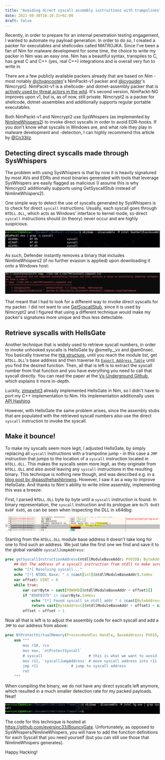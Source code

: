 ```yaml
---
title: "Avoiding direct syscall assembly instructions with trampolines"
date: 2022-08-30T16:16:31+02:00
draft: false
---
```


Recently, in order to prepare for an internal penetration testing engagement, I wanted to automate my payload generation. In order to do so, I created a packer for executables and shellcodes called MATROJKA. Since I've been a fan of Nim for malware development for some time, the choice to write my packer in Nim was an easy one. Nim has a beautiful syntax, transpiles to C, has great C and C++ (yes, real C++) integrations and is overall very fun to write in.

There are a few publicly available packers already that are based on Nim - most notably [@chvancooten](https://github.com/chvancooten/NimPackt-v1)'s NimPackt-v1 packer and [@icyguider](https://github.com/icyguider/Nimcrypt2)'s Nimcrypt2. NimPackt-v1 is a shellcode- and dotnet-assembly packer that is [actively used by threat actors in the wild](https://twitter.com/blackorbird/status/1553685027753365505). It's second version, NimPackt-NG improves upon v1, but is, as of now, still private. Nimcrypt2 is a packer for shellcode, dotnet-assemblies and additionally supports regular portable executables. 

Both NimPackt-v1 and Nimcrypt2 use SysWhispers (as implemented by [NimlineWhispers2](https://github.com/ajpc500/NimlineWhispers2)) to invoke direct syscalls in order to avoid EDR-hooks. If you don't know what syscalls in Windows are, and what role they play in malware development and -detection, I can highly recommend this article by [@Cn33liz](https://outflank.nl/blog/2019/06/19/red-team-tactics-combining-direct-system-calls-and-srdi-to-bypass-av-edr/).

## Detecting direct syscalls made through SysWhispers

The problem with using SysWhispers is that by now it is heavily signatured by most AVs and EDRs and most binaries generated with tools that leverage SysWhispers are easily flagged as malicious (I assume this is why Nimcrypt2 additionally supports using GetSyscallStub instead of NimlineWhispers2).

One simple way to detect the use of syscalls generated by SysWhispers is to check for direct `syscall` instructions. Usually, each syscall goes through `NTDLL.DLL`, which acts as Windows' interface to kernel mode, so direct `syscall` instructions should (in theory) never occur and are highly suspicious.

![Objdump](/objdump_syscall.png)

As such, Defender instantly removes a binary that includes NimlineWhispers2 (if no further evasion is applied) upon downloading it onto a Windows host:

![Defender](/defender.png)

That meant that I had to look for a different way to invoke direct syscalls for my packer. I did not want to use [GetSyscallStub](https://github.com/S3cur3Th1sSh1t/NimGetSyscallStub/blob/main/GetSyscallStub.nim), since it is used by Nimcrypt2 and I figured that using a different technique would make my packer's signatures more unique and thus less detectable.

## Retrieve syscalls with HellsGate

Another technique that is widely used to retrieve syscall numbers, in order to invoke unhooked syscalls is HellsGate by @smelly__vx and @am0nsec. You basically traverse the [`PEB` structure](https://malwareandstuff.com/peb-where-magic-is-stored/), until you reach the module list, get `NTDLL.DLL`'s base address and then traverse its [`Export Address Table`](https://dev.to/wireless90/exploring-the-export-table-windows-pe-internals-4l47) until you find the desired function. Then, all that is left is to extract the syscall number from that function and you have everything you need to call that syscall directly. You can read the paper at the [Vx-Underground Github](https://github.com/vxunderground/VXUG-Papers/tree/main/Hells%20Gate), which explains it more in-depth.

Luckily, [zimawhit3](https://github.com/zimawhit3/HellsGateNim) already implemented HellsGate in Nim, so I didn't have to port my C++ implementation to Nim. His implementation additionally uses [API Hashing](https://www.ired.team/offensive-security/defense-evasion/windows-api-hashing-in-malware). 

However, with HellsGate the same problem arises, since the assembly stubs that are populated with the retrieved syscall numbers also use the direct `syscall` instruction to invoke the syscall.

## Make it bounce!

To make my syscalls seem more legit, I adjusted HellsGate, by simply replacing all `syscall` instructions with a trampoline jump - in this case a `JMP` instruction that jumps to the location of a `syscall` instruction located in `NTDLL.DLL`. This makes the syscalls seem more legit, as they originate from `NTDLL.DLL` and also avoid leaving any `syscall` instructions in the resulting binary. This technique is nothing new though, and was described e.g. in a [blog post by @passthehashbrowns](https://passthehashbrowns.github.io/hiding-your-syscalls). However, I saw it as a way to improve HellsGate. And thanks to Nim's ability to write inline assembly, implementing this was a breeze:

First, I parsed `NTDLL.DLL` byte by byte until a `syscall` instruction is found. In binary representation, the `syscall` instruction and its prologue are `0x75 0x03 0x0F 0x05`, as can be seen when inspecting the DLL in x64dbg:

![X64](/dbg.png)

Starting from the `NTDLL.DLL` module base address it doesn't take long for one to find such an address. We just take the first one we find and save it to the global variable `syscallJumpAddress`:

```nim
proc getSyscallInstructionAddress(ntdllModuleBaseAddr: PVOID): ByteAddress =
    ## Get The address of a syscall instruction from ntdll to make sure all syscalls go through ntdll
    echo "[*] Resolving syscall..."
    echo "[*] NTDDL Base: " & $cast[int](ntdllModuleBaseAddr).toHex
    var offset: UINT = 0
    while true:
        var currByte = cast[PDWORD](ntdllModuleBaseAddr + offset)[]
        if "050F0375" in $currByte.toHex:
            echo "[*] Found syscall in ntdll addr " & $cast[ByteAddress](ntdllModuleBaseAddr + offset).toHex & ": " & $currByte.toHex
            return cast[ByteAddress](ntdllModuleBaseAddr + offset) + sizeof(WORD)
        offset = offset + 1

```

Now all that is left is to adjust the assembly code for each syscall and add a `JMP` to our address from above:

```nim
proc NtProtectVirtualMemory(ProcessHandle: Handle, BaseAddress: PVOID, NumberOfBytesToProtect: PULONG, NewAccessProtection: ULONG, OldAccessProtection: PULONG): NTSTATUS {.asmNoStackFrame.} =
    asm """
        mov r10, rcx
        mov eax, `ntProtectSyscall`
        # syscall                     # this is what we want to avoid
        mov r11, `syscallJumpAddress` # move syscall address into r11
        jmp r11			      # jump to syscall address
        ret
    """
```

When compiling the binary, we do not have any direct syscalls left anymore, which resulted in a much smaller detection rate for my packed payloads. Neat!

![clean objdump](/objdump.png)

The code for this technique is hosted at https://github.com/eversinc33/BouncyGate. Unfortunately, as opposed to SysWhispers/NimlineWhispers, you will have to add the function definitions for each Syscall that you need yourself (but you can still use those that NimlineWhispers generates). 

Happy Hacking!
